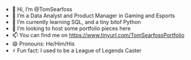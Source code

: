 - 👋 Hi, I’m @TomSearfoss
- 👀 I’m a Data Analyst and Product Manager in Gaming and Esports
- 🌱 I’m currently learning SQL, and a tiny bitof Python
- 💞️ I’m looking to host some portfolio pieces here
- 📫 You can find me on https://www.tinyurl.com/TomSearfossPortfolio
- 😄 Pronouns: He/Him/His
- ⚡ Fun fact: I used to be a League of Legends Caster

<!---
TomSearfoss/TomSearfoss is a ✨ special ✨ repository because its `README.md` (this file) appears on your GitHub profile.
You can click the Preview link to take a look at your changes.
--->
